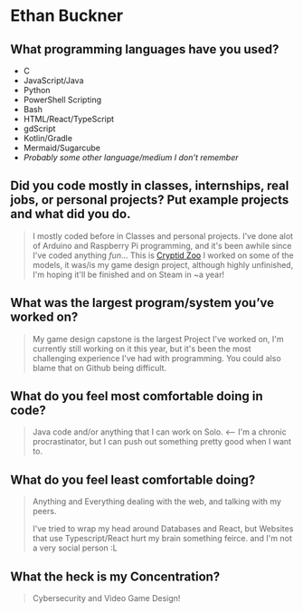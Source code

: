 # Ethan Buckner



## What programming languages have you used?

- C
- JavaScript/Java
- Python
- PowerShell Scripting
- Bash
- HTML/React/TypeScript
- gdScript
- Kotlin/Gradle
- Mermaid/Sugarcube
- *Probably some other language/medium I don't remember*


## Did you code mostly in classes, internships, real jobs, or personal projects? Put example projects and what did you do.

>I mostly coded before in Classes and personal projects. I've done alot of Arduino and Raspberry Pi programming, and it's been awhile since I've coded anything *fun*...
>This is [Cryptid Zoo](https://github.com/Smokinghalo8/Cryptid-Zoo) I worked on some of the models, it was/is my game design project, although highly unfinished, I'm hoping it'll be finished and on Steam in ~a year!


## What was the largest program/system you’ve worked on?

>My game design capstone is the largest Project I've worked on, I'm currently still working on it this year, but it's been the most challenging experience I've had with programming. You could also blame that on Github being difficult.


## What do you feel most comfortable doing in code?

>Java code and/or anything that I can work on Solo. <-- I'm a chronic procrastinator, but I can push out something pretty good when I want to.


## What do you feel least comfortable doing?

>Anything and Everything dealing with the web, and talking with my peers.
>
>I've tried to wrap my head around Databases and React, but Websites that use Typescript/React hurt my brain something feirce.
>and I'm not a very social person :L


## What the heck is my Concentration?

>Cybersecurity and Video Game Design!


